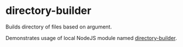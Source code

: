 # directory-builder

Builds directory of files based on argument.

Demonstrates usage of local NodeJS module named [directory-builder](../../packages/npm/directory-builder).